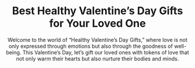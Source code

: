 ---
layout: post
title: Best Healthy Valentine’s Day Gifts for Your Loved One
subtitle: Welcome to the world of “Healthy Valentine’s Day Gifts,” where love is not only expressed through emotions but also through the goodness of well-being. This Valentine’s Day, let’s gift our loved ones with tokens of love that not only warm their hearts but also nurture their bodies and minds.
header-img: "img/post/2023/09/copied/medium_Healthy_Valentine_s_Day_Gifts_b291e11070.jpg"
header-style: text
permalink: "/healthy-valentines-day-gifts/"
catalog: true
tags:
  - Recipients 
  - Men
---  